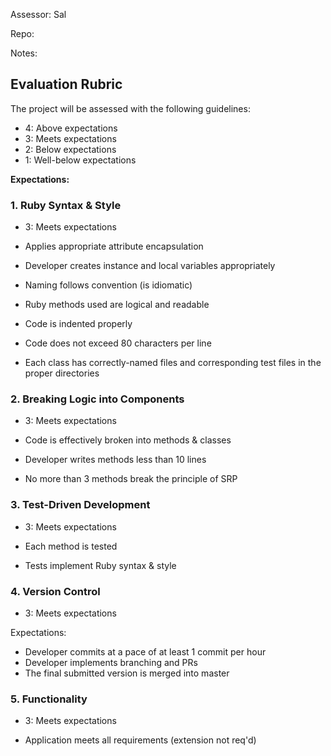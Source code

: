 Assessor: Sal

Repo:

Notes:

## Evaluation Rubric

The project will be assessed with the following guidelines:

* 4: Above expectations
* 3: Meets expectations
* 2: Below expectations
* 1: Well-below expectations

**Expectations:**

### 1. Ruby Syntax & Style

* 3: Meets expectations

* Applies appropriate attribute encapsulation  
* Developer creates instance and local variables appropriately
* Naming follows convention (is idiomatic)
* Ruby methods used are logical and readable
* Code is indented properly
* Code does not exceed 80 characters per line
* Each class has correctly-named files and corresponding test files in the proper directories

### 2. Breaking Logic into Components

* 3: Meets expectations

* Code is effectively broken into methods & classes
* Developer writes methods less than 10 lines
* No more than 3 methods break the principle of SRP


### 3. Test-Driven Development

* 3: Meets expectations

* Each method is tested  
* Tests implement Ruby syntax & style  

### 4. Version Control

* 3: Meets expectations

Expectations:

* Developer commits at a pace of at least 1 commit per hour
* Developer implements branching and PRs
* The final submitted version is merged into master

### 5. Functionality

* 3: Meets expectations

* Application meets all requirements (extension not req'd)
